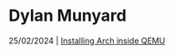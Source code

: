 # Dylan Munyard

 25/02/2024 | [Installing Arch inside QEMU](./what-have-they-done-to-my-little-archi-boi.md)